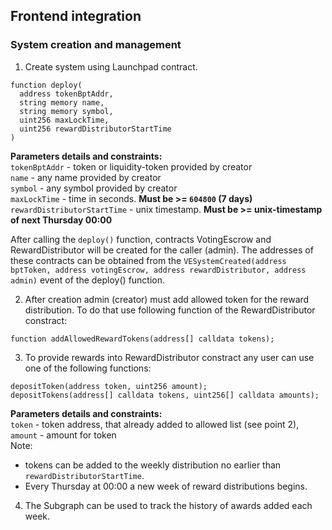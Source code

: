 ## Frontend integration

### System creation and management
1) Create system using Launchpad contract.
```
function deploy(
  address tokenBptAddr,
  string memory name,
  string memory symbol,
  uint256 maxLockTime,
  uint256 rewardDistributorStartTime
)
```
**Parameters details and constraints:**  
`tokenBptAddr` - token or liquidity-token provided by creator  
`name` - any name provided by creator  
`symbol` - any symbol provided by creator  
`maxLockTime` - time in seconds. **Must be >= `604800` (7 days)**  
`rewardDistributorStartTime` - unix timestamp. **Must be >= unix-timestamp of next Thursday 00:00**  

After calling the `deploy()` function, contracts VotingEscrow and RewardDistributor will be created for the caller (admin). The addresses of these contracts can be obtained from the `VESystemCreated(address bptToken, address votingEscrow, address rewardDistributor, address admin)` event of the deploy() function. 

2) After creation admin (creator) must add allowed token for the reward distribution.
To do that use following function of the RewardDistributor constract:  
```
function addAllowedRewardTokens(address[] calldata tokens);
```

3) To provide rewards into RewardDistributor constract any user can use one of the following functions:  
```
depositToken(address token, uint256 amount);  
depositTokens(address[] calldata tokens, uint256[] calldata amounts);  
```  
**Parameters details and constraints:**  
`token` - token address, that already added to allowed list (see point 2),
`amount` - amount for token  
Note: 
  - tokens can be added to the weekly distribution no earlier than `rewardDistributorStartTime`.
  - Every Thursday at 00:00 a new week of reward distributions begins.

4) The Subgraph can be used to track the history of awards added each week. 
